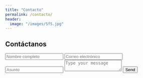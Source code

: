 ```yaml
---
title: "Contacto"
permalink: /contacto/
header:
  image: "/images/SfS.jpg"
---
```


<div id="contact">
        <h2>Contáctanos</h2>
        <div id="contact-form">
                <form action="https://formspree.io/meqrblpk" method="POST">
                <input type="text" name="_nombre" placeholder="Nombre completo" required>
                <input type="email" name="_replyto" placeholder="Correo electrónico" required>
                <input type="text" name="_subject" placeholder="Asunto" required>
                <textarea name="message" placeholder="Type your message" required></textarea>
                <button type="submit">Send</button>
            </form>
        </div>
    </div>
